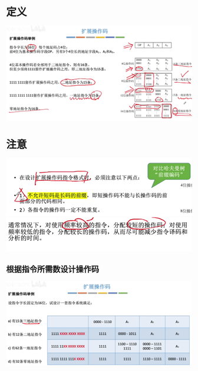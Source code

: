 

# 定义
![输入图片说明](/imgs/2025-08-10/e2SUlgnOR4AIQIcx.png)
# 注意
![输入图片说明](/imgs/2025-08-10/i01DUPNPDTcQ5a6w.png)
![输入图片说明](/imgs/2025-08-10/w1EboDEe8MGzXJba.png)

## 根据指令所需数设计操作码
![输入图片说明](/imgs/2025-08-10/UudlFeNesy29v8WI.png)
<!--stackedit_data:
eyJoaXN0b3J5IjpbNDI5Mjc4NjIxLDEyMzUzOTcwMTQsMjA0MD
I5NzYyMl19
-->